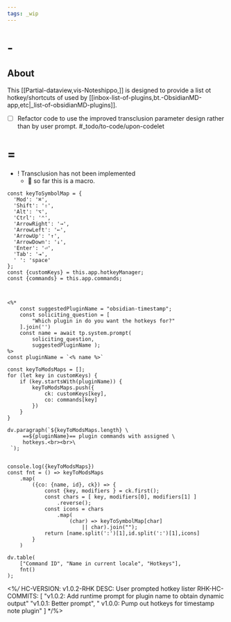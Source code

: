 ```yaml
---
tags: _wip
---
```



# -

## About

This [[Partial-dataview,vis-Noteshippo,]] is designed to provide a list ot hotkey/shortcuts of used by  [[inbox-list-of-plugins,bt.-ObsidianMD-app,etc|_list-of-obsidianMD-plugins]].

- [ ] Refactor code to use the improved  transclusion parameter design rather than by user prompt. #_todo/to-code/upon-codelet

# =

- ! Transclusion has not been implemented
  - 🤔 so far this is a macro.

```dataviewjs
const keyToSymbolMap = {
  'Mod': '⌘',
  'Shift': '⇧',
  'Alt': '⌥',
  'Ctrl': '⌃',
  'ArrowRight': '→',
  'ArrowLeft': '←',
  'ArrowUp': '↑',
  'ArrowDown': '↓',
  'Enter': '⏎',
  'Tab': '⇥',
  ' ': 'space'
};
const {customKeys} = this.app.hotkeyManager;
const {commands} = this.app.commands;



<%*
    const suggestedPluginName = "obsidian-timestamp";
    const soliciting_question = [
        "Which plugin in do you want the hotkeys for?"
    ].join('')
    const name = await tp.system.prompt(
        soliciting_question, 
        suggestedPluginName );
%>
const pluginName = `<% name %>`

const keyToModsMaps = [];
for (let key in customKeys) {
    if (key.startsWith(pluginName)) {
        keyToModsMaps.push({
            ck: customKeys[key],
            co: commands[key]
        })
    }
}

dv.paragraph(`${keyToModsMaps.length} \
     ==${pluginName}== plugin commands with assigned \
     hotkeys.<br><br>\
 `);

 
console.log({keyToModsMaps})
const fnt = () => keyToModsMaps
    .map(
        ({co: {name, id}, ck}) => {
            const {key, modifiers } = ck.first();
            const chars = [ key, modifiers[0], modifiers[1] ]
                .reverse();
            const icons = chars
                .map(
                    (char) => keyToSymbolMap[char] 
                        || char).join("");
            return [name.split(':')[1],id.split(':')[1],icons]
        }
    )

dv.table(
    ["Command ID", "Name in current locale", "Hotkeys"],
    fnt()
);

```

<%*/*
HC-VERSION: v1.0.2-RHK
DESC: User prompted hotkey lister
RHK-HC-COMMITS: [
    "v1.0.2: Add runtime prompt for plugin name to obtain dynamic output"
    "v1.0.1: Better prompt",
   " v1.0.0: Pump out hotkeys for timestamp note plugin"
] */%>
